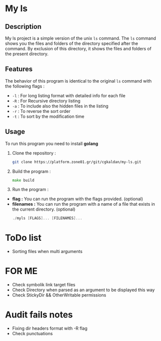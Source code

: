 # My ls

## Description
My ls project is a simple version of the unix `ls` command.
The `ls` command shows you the files and folders of the directory specified after the command.  By exclusion of this directory, it shows the files and folders of the present directory.

## Features
The behavior of this program is identical to the original `ls` command with the following flags :   
- `-l` : For long listing format with detailed info for each file
- `-R` : For Recursive directory listing
- `-a` : To include also the hidden files in the listing
- `-r` : To reverse the sort order
- `-t` : To sort by the modification time

## Usage
To run this program you need to install **golang**
1. Clone the repository :
    ```bash
    git clone https://platform.zone01.gr/git/cgkaldan/my-ls.git
2. Build the program :
    ```go
   make build
   ```
3. Run the program :
- **flag :** You can run the program with the flags provided. (optional)
- **filenames :** You can run the program with a name of a file that exists in the current directory. (optional)
    ```go
    ./myls [FLAGS]... [FILENAMES]...
    ```
# ToDo list
- Sorting files when multi arguments

# FOR ME
- Check symbolik link target files
- Check Directory when parsed as an argument to be displayed this way
- Check StickyDir && OtherWritable permissions

# Audit fails notes
- Fixing dir headers format with -R flag
- Check punctuations